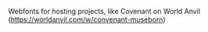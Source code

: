 Webfonts for hosting projects, like Covenant on World Anvil (https://worldanvil.com/w/convenant-museborn)
